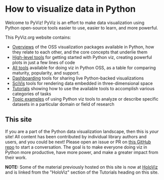 # How to visualize data in Python

Welcome to PyViz!  PyViz is an effort to make data visualization using Python open-source tools easier to use, easier to learn, and more powerful.

This PyViz.org website contains:

 - [Overviews](overviews/index.html) of the OSS visualization packages available in Python, how they relate to each other, and the core concepts that underlie them
 - [High-level tools](high-level/index.html) for getting started with Python viz, creating powerful plots in just a few lines of code
 - [All tools](tools.html) available for doing viz in Python OSS, as a table for comparing maturity, popularity, and support.
 - [Dashboarding](dashboarding/index.html) tools for sharing live Python-backed visualizations
 - [SciVis](scivis/index.html) tools for rendering data embedded in three-dimensional space
 - [Tutorials](tutorials/index.html) showing how to use the available tools to accomplish various categories of tasks
 - [Topic examples](https://examples.pyviz.org) of using Python viz tools to analyze or describe specific datasets in a particular domain or field of research

## This site
If you are a part of the Python data visualization landscape, then this is _your_ site!  All content has been contributed by individual library authors and users, and you could be next! Please open an issue or PR on [this GitHub repo](https://github.com/pyviz/website) to start a conversation. The goal is to make everyone doing viz in Python more productive, have more power, and make a greater impact from their work.

**NOTE:** Some of the material previously hosted on this site is now at [HoloViz](https://holoviz.org) and is linked from the "HoloViz" section of the Tutorials heading on this site.
